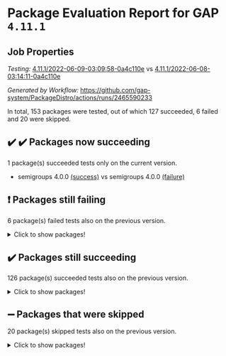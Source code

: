 # Package Evaluation Report for GAP `4.11.1`

## Job Properties

*Testing:* [4.11.1/2022-06-09-03:09:58-0a4c110e](https://github.com/gap-system/PackageDistro/blob/data/reports/4.11.1/2022-06-09-03:09:58-0a4c110e) vs [4.11.1/2022-06-08-03:14:11-0a4c110e](https://github.com/gap-system/PackageDistro/blob/data/reports/4.11.1/2022-06-08-03:14:11-0a4c110e)

*Generated by Workflow:* https://github.com/gap-system/PackageDistro/actions/runs/2465590233

In total, 153 packages were tested, out of which 127 succeeded, 6 failed and 20 were skipped.

## :heavy_check_mark: :heavy_check_mark: Packages now succeeding

1 package(s) succeeded tests only on the current version.
- semigroups 4.0.0 [(success)](https://github.com/gap-system/PackageDistro/runs/6805218900?check_suite_focus=true) vs semigroups 4.0.0 [(failure)](https://github.com/gap-system/PackageDistro/runs/6786163534?check_suite_focus=true)

## :exclamation: Packages still failing

6 package(s) failed tests also on the previous version.
<details><summary>Click to show packages!</summary>

- fining 1.4.1 [(failure)](https://github.com/gap-system/PackageDistro/runs/6805215138?check_suite_focus=true)
- francy 1.2.4 [(failure)](https://github.com/gap-system/PackageDistro/runs/6805215451?check_suite_focus=true)
- hap 1.39 [(failure)](https://github.com/gap-system/PackageDistro/runs/6805215927?check_suite_focus=true)
- normalizinterface 1.3.2 [(failure)](https://github.com/gap-system/PackageDistro/runs/6805217620?check_suite_focus=true)
- packagemanager 1.2 [(failure)](https://github.com/gap-system/PackageDistro/runs/6805217928?check_suite_focus=true)
- recog 1.3.2 [(failure)](https://github.com/gap-system/PackageDistro/runs/6805218589?check_suite_focus=true)
</details>

## :heavy_check_mark: Packages still succeeding

126 package(s) succeeded tests also on the previous version.
<details><summary>Click to show packages!</summary>

- ace 5.4 [(success)](https://github.com/gap-system/PackageDistro/runs/6805213070?check_suite_focus=true)
- aclib 1.3.2 [(success)](https://github.com/gap-system/PackageDistro/runs/6805213122?check_suite_focus=true)
- agt 0.2 [(success)](https://github.com/gap-system/PackageDistro/runs/6805213166?check_suite_focus=true)
- alnuth 3.2.1 [(success)](https://github.com/gap-system/PackageDistro/runs/6805213212?check_suite_focus=true)
- anupq 3.2.6 [(success)](https://github.com/gap-system/PackageDistro/runs/6805213241?check_suite_focus=true)
- atlasrep 2.1.2 [(success)](https://github.com/gap-system/PackageDistro/runs/6805213283?check_suite_focus=true)
- autodoc 2022.03.10 [(success)](https://github.com/gap-system/PackageDistro/runs/6805213321?check_suite_focus=true)
- automata 1.15 [(success)](https://github.com/gap-system/PackageDistro/runs/6805213370?check_suite_focus=true)
- automgrp 1.3.2 [(success)](https://github.com/gap-system/PackageDistro/runs/6805213410?check_suite_focus=true)
- autpgrp 1.10.2 [(success)](https://github.com/gap-system/PackageDistro/runs/6805213445?check_suite_focus=true)
- cap 2022.05-09 [(success)](https://github.com/gap-system/PackageDistro/runs/6805213489?check_suite_focus=true)
- caratinterface 2.3.3 [(success)](https://github.com/gap-system/PackageDistro/runs/6805213560?check_suite_focus=true)
- cddinterface 2020.06.24 [(success)](https://github.com/gap-system/PackageDistro/runs/6805213602?check_suite_focus=true)
- circle 1.6.5 [(success)](https://github.com/gap-system/PackageDistro/runs/6805213650?check_suite_focus=true)
- classicpres 1.22 [(success)](https://github.com/gap-system/PackageDistro/runs/6805213701?check_suite_focus=true)
- cohomolo 1.6.10 [(success)](https://github.com/gap-system/PackageDistro/runs/6805213766?check_suite_focus=true)
- congruence 1.2.4 [(success)](https://github.com/gap-system/PackageDistro/runs/6805213820?check_suite_focus=true)
- corelg 1.56 [(success)](https://github.com/gap-system/PackageDistro/runs/6805213870?check_suite_focus=true)
- crime 1.6 [(success)](https://github.com/gap-system/PackageDistro/runs/6805213926?check_suite_focus=true)
- crisp 1.4.5 [(success)](https://github.com/gap-system/PackageDistro/runs/6805213986?check_suite_focus=true)
- crypting 0.10 [(success)](https://github.com/gap-system/PackageDistro/runs/6805214055?check_suite_focus=true)
- cryst 4.1.24 [(success)](https://github.com/gap-system/PackageDistro/runs/6805214134?check_suite_focus=true)
- crystcat 1.1.9 [(success)](https://github.com/gap-system/PackageDistro/runs/6805214190?check_suite_focus=true)
- ctbllib 1.3.4 [(success)](https://github.com/gap-system/PackageDistro/runs/6805214253?check_suite_focus=true)
- cubefree 1.19 [(success)](https://github.com/gap-system/PackageDistro/runs/6805214313?check_suite_focus=true)
- curlinterface 2.2.2 [(success)](https://github.com/gap-system/PackageDistro/runs/6805214366?check_suite_focus=true)
- cvec 2.7.5 [(success)](https://github.com/gap-system/PackageDistro/runs/6805214424?check_suite_focus=true)
- datastructures 0.2.7 [(success)](https://github.com/gap-system/PackageDistro/runs/6805214482?check_suite_focus=true)
- deepthought 1.0.5 [(success)](https://github.com/gap-system/PackageDistro/runs/6805214549?check_suite_focus=true)
- design 1.7 [(success)](https://github.com/gap-system/PackageDistro/runs/6805214616?check_suite_focus=true)
- difsets 2.3.1 [(success)](https://github.com/gap-system/PackageDistro/runs/6805214686?check_suite_focus=true)
- digraphs 1.5.3 [(success)](https://github.com/gap-system/PackageDistro/runs/6805214753?check_suite_focus=true)
- edim 1.3.5 [(success)](https://github.com/gap-system/PackageDistro/runs/6805214817?check_suite_focus=true)
- example 4.3.1 [(success)](https://github.com/gap-system/PackageDistro/runs/6805214874?check_suite_focus=true)
- factint 1.6.3 [(success)](https://github.com/gap-system/PackageDistro/runs/6805214945?check_suite_focus=true)
- ferret 1.0.7 [(success)](https://github.com/gap-system/PackageDistro/runs/6805215009?check_suite_focus=true)
- fga 1.4.0 [(success)](https://github.com/gap-system/PackageDistro/runs/6805215080?check_suite_focus=true)
- float 1.0.3 [(success)](https://github.com/gap-system/PackageDistro/runs/6805215194?check_suite_focus=true)
- format 1.4.3 [(success)](https://github.com/gap-system/PackageDistro/runs/6805215245?check_suite_focus=true)
- forms 1.2.7 [(success)](https://github.com/gap-system/PackageDistro/runs/6805215318?check_suite_focus=true)
- fplsa 1.2.5 [(success)](https://github.com/gap-system/PackageDistro/runs/6805215368?check_suite_focus=true)
- fr 2.4.8 [(success)](https://github.com/gap-system/PackageDistro/runs/6805215414?check_suite_focus=true)
- fwtree 1.3 [(success)](https://github.com/gap-system/PackageDistro/runs/6805215503?check_suite_focus=true)
- gbnp 1.0.5 [(success)](https://github.com/gap-system/PackageDistro/runs/6805215539?check_suite_focus=true)
- generalizedmorphismsforcap 2022.05-01 [(success)](https://github.com/gap-system/PackageDistro/runs/6805215587?check_suite_focus=true)
- genss 1.6.6 [(success)](https://github.com/gap-system/PackageDistro/runs/6805215644?check_suite_focus=true)
- gradedringforhomalg 2022.03-01 [(success)](https://github.com/gap-system/PackageDistro/runs/6805215683?check_suite_focus=true)
- grape 4.8.5 [(success)](https://github.com/gap-system/PackageDistro/runs/6805215721?check_suite_focus=true)
- groupoids 1.69 [(success)](https://github.com/gap-system/PackageDistro/runs/6805215760?check_suite_focus=true)
- grpconst 2.6.2 [(success)](https://github.com/gap-system/PackageDistro/runs/6805215811?check_suite_focus=true)
- guarana 0.96.3 [(success)](https://github.com/gap-system/PackageDistro/runs/6805215858?check_suite_focus=true)
- guava 3.16 [(success)](https://github.com/gap-system/PackageDistro/runs/6805215888?check_suite_focus=true)
- hapcryst 0.1.14 [(success)](https://github.com/gap-system/PackageDistro/runs/6805215964?check_suite_focus=true)
- hecke 1.5.3 [(success)](https://github.com/gap-system/PackageDistro/runs/6805216005?check_suite_focus=true)
- help 3.5 [(success)](https://github.com/gap-system/PackageDistro/runs/6805216047?check_suite_focus=true)
- idrel 2.44 [(success)](https://github.com/gap-system/PackageDistro/runs/6805216088?check_suite_focus=true)
- images 1.3.1 [(success)](https://github.com/gap-system/PackageDistro/runs/6805216128?check_suite_focus=true)
- intpic 0.3.0 [(success)](https://github.com/gap-system/PackageDistro/runs/6805216181?check_suite_focus=true)
- io 4.7.2 [(success)](https://github.com/gap-system/PackageDistro/runs/6805216245?check_suite_focus=true)
- irredsol 1.4.3 [(success)](https://github.com/gap-system/PackageDistro/runs/6805216300?check_suite_focus=true)
- json 2.1.0 [(success)](https://github.com/gap-system/PackageDistro/runs/6805216342?check_suite_focus=true)
- jupyterkernel 1.4.1 [(success)](https://github.com/gap-system/PackageDistro/runs/6805216408?check_suite_focus=true)
- jupyterviz 1.5.1 [(success)](https://github.com/gap-system/PackageDistro/runs/6805216478?check_suite_focus=true)
- kan 1.34 [(success)](https://github.com/gap-system/PackageDistro/runs/6805216533?check_suite_focus=true)
- kbmag 1.5.9 [(success)](https://github.com/gap-system/PackageDistro/runs/6805216587?check_suite_focus=true)
- laguna 3.9.5 [(success)](https://github.com/gap-system/PackageDistro/runs/6805216646?check_suite_focus=true)
- liealgdb 2.2.1 [(success)](https://github.com/gap-system/PackageDistro/runs/6805216722?check_suite_focus=true)
- liepring 2.6 [(success)](https://github.com/gap-system/PackageDistro/runs/6805216810?check_suite_focus=true)
- liering 2.4.2 [(success)](https://github.com/gap-system/PackageDistro/runs/6805216909?check_suite_focus=true)
- linearalgebraforcap 2022.05-04 [(success)](https://github.com/gap-system/PackageDistro/runs/6805216978?check_suite_focus=true)
- loops 3.4.1 [(success)](https://github.com/gap-system/PackageDistro/runs/6805217026?check_suite_focus=true)
- lpres 1.0.3 [(success)](https://github.com/gap-system/PackageDistro/runs/6805217097?check_suite_focus=true)
- majoranaalgebras 1.4 [(success)](https://github.com/gap-system/PackageDistro/runs/6805217141?check_suite_focus=true)
- mapclass 1.4.5 [(success)](https://github.com/gap-system/PackageDistro/runs/6805217190?check_suite_focus=true)
- matgrp 0.64 [(success)](https://github.com/gap-system/PackageDistro/runs/6805217233?check_suite_focus=true)
- modisom 2.5.2 [(success)](https://github.com/gap-system/PackageDistro/runs/6805217281?check_suite_focus=true)
- modulepresentationsforcap 2022.05-03 [(success)](https://github.com/gap-system/PackageDistro/runs/6805217320?check_suite_focus=true)
- monoidalcategories 2022.05-06 [(success)](https://github.com/gap-system/PackageDistro/runs/6805217363?check_suite_focus=true)
- nconvex 2020.11-04 [(success)](https://github.com/gap-system/PackageDistro/runs/6805217404?check_suite_focus=true)
- nilmat 1.4.1 [(success)](https://github.com/gap-system/PackageDistro/runs/6805217466?check_suite_focus=true)
- nock 1.5 [(success)](https://github.com/gap-system/PackageDistro/runs/6805217539?check_suite_focus=true)
- nq 2.5.8 [(success)](https://github.com/gap-system/PackageDistro/runs/6805217691?check_suite_focus=true)
- numericalsgps 1.3.0 [(success)](https://github.com/gap-system/PackageDistro/runs/6805217763?check_suite_focus=true)
- openmath 11.5.1 [(success)](https://github.com/gap-system/PackageDistro/runs/6805217823?check_suite_focus=true)
- orb 4.8.4 [(success)](https://github.com/gap-system/PackageDistro/runs/6805217861?check_suite_focus=true)
- patternclass 2.4.2 [(success)](https://github.com/gap-system/PackageDistro/runs/6805217964?check_suite_focus=true)
- permut 2.0.4 [(success)](https://github.com/gap-system/PackageDistro/runs/6805218009?check_suite_focus=true)
- polenta 1.3.10 [(success)](https://github.com/gap-system/PackageDistro/runs/6805218049?check_suite_focus=true)
- polymaking 0.8.6 [(success)](https://github.com/gap-system/PackageDistro/runs/6805218106?check_suite_focus=true)
- primgrp 3.4.2 [(success)](https://github.com/gap-system/PackageDistro/runs/6805218158?check_suite_focus=true)
- profiling 2.5.0 [(success)](https://github.com/gap-system/PackageDistro/runs/6805218203?check_suite_focus=true)
- qpa 1.33 [(success)](https://github.com/gap-system/PackageDistro/runs/6805218269?check_suite_focus=true)
- quagroup 1.8.3 [(success)](https://github.com/gap-system/PackageDistro/runs/6805218361?check_suite_focus=true)
- radiroot 2.9 [(success)](https://github.com/gap-system/PackageDistro/runs/6805218417?check_suite_focus=true)
- rcwa 4.6.4 [(success)](https://github.com/gap-system/PackageDistro/runs/6805218463?check_suite_focus=true)
- rds 1.8 [(success)](https://github.com/gap-system/PackageDistro/runs/6805218535?check_suite_focus=true)
- repndecomp 1.2.1 [(success)](https://github.com/gap-system/PackageDistro/runs/6805218661?check_suite_focus=true)
- repsn 3.1.0 [(success)](https://github.com/gap-system/PackageDistro/runs/6805218721?check_suite_focus=true)
- resclasses 4.7.2 [(success)](https://github.com/gap-system/PackageDistro/runs/6805218764?check_suite_focus=true)
- scscp 2.3.1 [(success)](https://github.com/gap-system/PackageDistro/runs/6805218839?check_suite_focus=true)
- sglppow 2.2 [(success)](https://github.com/gap-system/PackageDistro/runs/6805218940?check_suite_focus=true)
- sgpviz 0.999.5 [(success)](https://github.com/gap-system/PackageDistro/runs/6805218977?check_suite_focus=true)
- simpcomp 2.1.14 [(success)](https://github.com/gap-system/PackageDistro/runs/6805219017?check_suite_focus=true)
- singular 2020.12.18 [(success)](https://github.com/gap-system/PackageDistro/runs/6805219068?check_suite_focus=true)
- sla 1.5.3 [(success)](https://github.com/gap-system/PackageDistro/runs/6805219115?check_suite_focus=true)
- smallgrp 1.5 [(success)](https://github.com/gap-system/PackageDistro/runs/6805219142?check_suite_focus=true)
- smallsemi 0.6.13 [(success)](https://github.com/gap-system/PackageDistro/runs/6805219184?check_suite_focus=true)
- sonata 2.9.4 [(success)](https://github.com/gap-system/PackageDistro/runs/6805219256?check_suite_focus=true)
- sophus 1.25 [(success)](https://github.com/gap-system/PackageDistro/runs/6805219306?check_suite_focus=true)
- spinsym 1.5.2 [(success)](https://github.com/gap-system/PackageDistro/runs/6805219396?check_suite_focus=true)
- symbcompcc 1.3.2 [(success)](https://github.com/gap-system/PackageDistro/runs/6805219461?check_suite_focus=true)
- thelma 1.3 [(success)](https://github.com/gap-system/PackageDistro/runs/6805219519?check_suite_focus=true)
- tomlib 1.2.9 [(success)](https://github.com/gap-system/PackageDistro/runs/6805219571?check_suite_focus=true)
- toric 1.9.5 [(success)](https://github.com/gap-system/PackageDistro/runs/6805219619?check_suite_focus=true)
- transgrp 3.6.2 [(success)](https://github.com/gap-system/PackageDistro/runs/6805219653?check_suite_focus=true)
- ugaly 4.0.2 [(success)](https://github.com/gap-system/PackageDistro/runs/6805219710?check_suite_focus=true)
- unipot 1.5 [(success)](https://github.com/gap-system/PackageDistro/runs/6805219749?check_suite_focus=true)
- unitlib 4.1.0 [(success)](https://github.com/gap-system/PackageDistro/runs/6805219799?check_suite_focus=true)
- utils 0.72 [(success)](https://github.com/gap-system/PackageDistro/runs/6805219839?check_suite_focus=true)
- uuid 0.7 [(success)](https://github.com/gap-system/PackageDistro/runs/6805219887?check_suite_focus=true)
- walrus 0.9991 [(success)](https://github.com/gap-system/PackageDistro/runs/6805219947?check_suite_focus=true)
- wedderga 4.10.2 [(success)](https://github.com/gap-system/PackageDistro/runs/6805219999?check_suite_focus=true)
- xmod 2.88 [(success)](https://github.com/gap-system/PackageDistro/runs/6805220060?check_suite_focus=true)
- xmodalg 1.22 [(success)](https://github.com/gap-system/PackageDistro/runs/6805220101?check_suite_focus=true)
- yangbaxter 0.10.0 [(success)](https://github.com/gap-system/PackageDistro/runs/6805220141?check_suite_focus=true)
- zeromqinterface 0.13 [(success)](https://github.com/gap-system/PackageDistro/runs/6805220188?check_suite_focus=true)
</details>

## :heavy_minus_sign: Packages that were skipped

20 package(s) skipped tests also on the previous version.
<details><summary>Click to show packages!</summary>

- 4ti2interface 2022.03-01 [(skipped)](https://github.com/gap-system/PackageDistro/runs/6805151028?check_suite_focus=true)
- browse 1.8.14 [(skipped)](https://github.com/gap-system/PackageDistro/runs/6805151028?check_suite_focus=true)
- examplesforhomalg 2022.03-01 [(skipped)](https://github.com/gap-system/PackageDistro/runs/6805151028?check_suite_focus=true)
- gapdoc 1.6.5 [(skipped)](https://github.com/gap-system/PackageDistro/runs/6805151028?check_suite_focus=true)
- gauss 2022.03-01 [(skipped)](https://github.com/gap-system/PackageDistro/runs/6805151028?check_suite_focus=true)
- gaussforhomalg 2022.03-01 [(skipped)](https://github.com/gap-system/PackageDistro/runs/6805151028?check_suite_focus=true)
- gradedmodules 2022.03-01 [(skipped)](https://github.com/gap-system/PackageDistro/runs/6805151028?check_suite_focus=true)
- homalg 2022.03-01 [(skipped)](https://github.com/gap-system/PackageDistro/runs/6805151028?check_suite_focus=true)
- homalgtocas 2022.03-01 [(skipped)](https://github.com/gap-system/PackageDistro/runs/6805151028?check_suite_focus=true)
- io_forhomalg 2022.03-01 [(skipped)](https://github.com/gap-system/PackageDistro/runs/6805151028?check_suite_focus=true)
- itc 1.5.1 [(skipped)](https://github.com/gap-system/PackageDistro/runs/6805151028?check_suite_focus=true)
- localizeringforhomalg 2022.03-01 [(skipped)](https://github.com/gap-system/PackageDistro/runs/6805151028?check_suite_focus=true)
- matricesforhomalg 2022.04-01 [(skipped)](https://github.com/gap-system/PackageDistro/runs/6805151028?check_suite_focus=true)
- modules 2022.03-01 [(skipped)](https://github.com/gap-system/PackageDistro/runs/6805151028?check_suite_focus=true)
- polycyclic 2.16 [(skipped)](https://github.com/gap-system/PackageDistro/runs/6805151028?check_suite_focus=true)
- ringsforhomalg 2022.04-01 [(skipped)](https://github.com/gap-system/PackageDistro/runs/6805151028?check_suite_focus=true)
- sco 2022.03-01 [(skipped)](https://github.com/gap-system/PackageDistro/runs/6805151028?check_suite_focus=true)
- toolsforhomalg 2022.05-01 [(skipped)](https://github.com/gap-system/PackageDistro/runs/6805151028?check_suite_focus=true)
- toricvarieties 2022.03.23 [(skipped)](https://github.com/gap-system/PackageDistro/runs/6805151028?check_suite_focus=true)
- xgap 4.31 [(skipped)](https://github.com/gap-system/PackageDistro/runs/6805151028?check_suite_focus=true)
</details>

